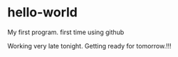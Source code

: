 # hello-world
My first program. 
first time using github

Working very late tonight. Getting ready for tomorrow.!!!
